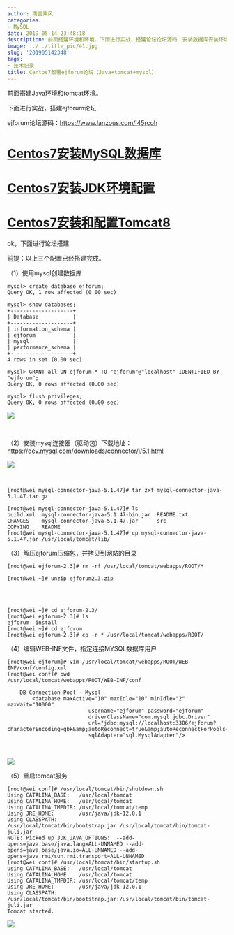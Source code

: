 ```yaml
---
author: 南宫乘风
categories:
- MySQL
date: 2019-05-14 23:48:18
description: 前面搭建环境和环境。下面进行实战，搭建论坛论坛源码：安装数据库安装环境配置安装和配置，下面进行论坛搭建前提：以上三个配置已经搭建完成。使用创建数据库安装连接器驱动包下载地址：解压压缩包，并拷贝到网站的。。。。。。。
image: ../../title_pic/41.jpg
slug: '201905142348'
tags:
- 技术记录
title: Centos7部署ejforum论坛（Java+tomcat+mysql）
---
```


<!--more-->

前面搭建Java环境和tomcat环境。

下面进行实战，搭建ejforum论坛

ejforum论坛源码：<https://www.lanzous.com/i45rcoh>

# [Centos7安装MySQL数据库](https://blog.csdn.net/heian_99/article/details/89326404)

# [Centos7安装JDK环境配置](https://blog.csdn.net/heian_99/article/details/90215703)

# [Centos7安装和配置Tomcat8](https://blog.csdn.net/heian_99/article/details/90216301)

ok，下面进行论坛搭建

前提：以上三个配置已经搭建完成。

（1）使用mysql创建数据库

```
mysql> create database ejforum;
Query OK, 1 row affected (0.00 sec)

mysql> show databases;
+--------------------+
| Database           |
+--------------------+
| information_schema |
| ejforum            |
| mysql              |
| performance_schema |
+--------------------+
4 rows in set (0.00 sec)

mysql> GRANT all ON ejforum.* TO "ejforum"@"localhost" IDENTIFIED BY "ejforum";
Query OK, 0 rows affected (0.00 sec)

mysql> flush privileges;
Query OK, 0 rows affected (0.00 sec)
```

![](../../image/20190514230654545.png)

 

（2）安装mysql连接器（驱动包）下载地址：<https://dev.mysql.com/downloads/connector/j/5.1.html>

![](../../image/20190514232635203.png)

 

```
[root@wei mysql-connector-java-5.1.47]# tar zxf mysql-connector-java-5.1.47.tar.gz  

[root@wei mysql-connector-java-5.1.47]# ls
build.xml  mysql-connector-java-5.1.47-bin.jar  README.txt
CHANGES    mysql-connector-java-5.1.47.jar      src
COPYING    README
[root@wei mysql-connector-java-5.1.47]# cp mysql-connector-java-5.1.47.jar /usr/local/tomcat/lib/
```

（3）解压ejforum压缩包，并拷贝到网站的目录

```
[root@wei ejforum-2.3]# rm -rf /usr/local/tomcat/webapps/ROOT/*

[root@wei ~]# unzip ejforum2.3.zip 
```

 

```

[root@wei ~]# cd ejforum-2.3/
[root@wei ejforum-2.3]# ls
ejforum  install
[root@wei ~]# cd ejforum
[root@wei ejforum-2.3]# cp -r * /usr/local/tomcat/webapps/ROOT/
```

（4）编辑WEB-INF文件，指定连接MYSQL数据库用户

```
[root@wei ejforum]# vim /usr/local/tomcat/webapps/ROOT/WEB-INF/conf/config.xml 
[root@wei conf]# pwd
/usr/local/tomcat/webapps/ROOT/WEB-INF/conf
```

```
    DB Connection Pool - Mysql
        <database maxActive="10" maxIdle="10" minIdle="2" maxWait="10000" 
                          username="ejforum" password="ejforum" 
                          driverClassName="com.mysql.jdbc.Driver" 
                          url="jdbc:mysql://localhost:3306/ejforum?characterEncoding=gbk&amp;autoReconnect=true&amp;autoReconnectForPools=true&amp;zeroDateTimeBehavior=convertToNull"
                          sqlAdapter="sql.MysqlAdapter"/>

```

 

![](../../image/20190514234222299.png)

（5）重启tomcat服务

```
[root@wei conf]# /usr/local/tomcat/bin/shutdown.sh 
Using CATALINA_BASE:   /usr/local/tomcat
Using CATALINA_HOME:   /usr/local/tomcat
Using CATALINA_TMPDIR: /usr/local/tomcat/temp
Using JRE_HOME:        /usr/java/jdk-12.0.1
Using CLASSPATH:       /usr/local/tomcat/bin/bootstrap.jar:/usr/local/tomcat/bin/tomcat-juli.jar
NOTE: Picked up JDK_JAVA_OPTIONS:  --add-opens=java.base/java.lang=ALL-UNNAMED --add-opens=java.base/java.io=ALL-UNNAMED --add-opens=java.rmi/sun.rmi.transport=ALL-UNNAMED
[root@wei conf]# /usr/local/tomcat/bin/startup.sh 
Using CATALINA_BASE:   /usr/local/tomcat
Using CATALINA_HOME:   /usr/local/tomcat
Using CATALINA_TMPDIR: /usr/local/tomcat/temp
Using JRE_HOME:        /usr/java/jdk-12.0.1
Using CLASSPATH:       /usr/local/tomcat/bin/bootstrap.jar:/usr/local/tomcat/bin/tomcat-juli.jar
Tomcat started.
```

![](../../image/20190514234408841.png)